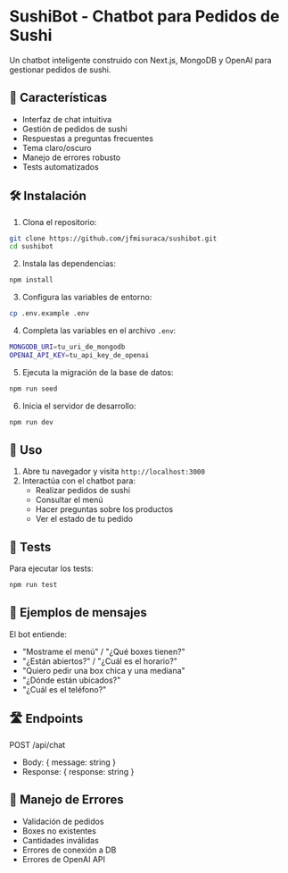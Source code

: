 # SushiBot - Chatbot para Pedidos de Sushi

Un chatbot inteligente construido con Next.js, MongoDB y OpenAI para gestionar pedidos de sushi.

## 🚀 Características

- Interfaz de chat intuitiva
- Gestión de pedidos de sushi
- Respuestas a preguntas frecuentes
- Tema claro/oscuro
- Manejo de errores robusto
- Tests automatizados

## 🛠️ Instalación

1. Clona el repositorio:
```bash
git clone https://github.com/jfmisuraca/sushibot.git
cd sushibot
```

2. Instala las dependencias:
```bash
npm install
```

3. Configura las variables de entorno:
```bash
cp .env.example .env
```

4. Completa las variables en el archivo `.env`:
```bash
MONGODB_URI=tu_uri_de_mongodb
OPENAI_API_KEY=tu_api_key_de_openai
```

5. Ejecuta la migración de la base de datos:
```bash
npm run seed
```

6. Inicia el servidor de desarrollo:
```bash
npm run dev
```


## 📝 Uso

1. Abre tu navegador y visita `http://localhost:3000`
2. Interactúa con el chatbot para:
   - Realizar pedidos de sushi
   - Consultar el menú
   - Hacer preguntas sobre los productos
   - Ver el estado de tu pedido

## 🧪 Tests

Para ejecutar los tests:
```bash
npm run test
```

## 🤖 Ejemplos de mensajes

El bot entiende:
- "Mostrame el menú" / "¿Qué boxes tienen?"
- "¿Están abiertos?" / "¿Cuál es el horario?"
- "Quiero pedir una box chica y una mediana"
- "¿Dónde están ubicados?"
- "¿Cuál es el teléfono?"

## 🛣️ Endpoints

POST /api/chat
- Body: { message: string }
- Response: { response: string }

## 🚨 Manejo de Errores

- Validación de pedidos
- Boxes no existentes
- Cantidades inválidas
- Errores de conexión a DB
- Errores de OpenAI API
